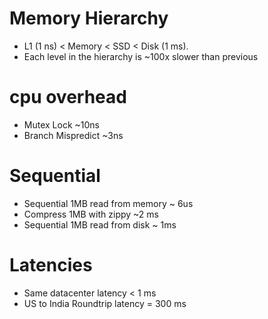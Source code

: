 # Memory Hierarchy
* L1 (1 ns) < Memory < SSD < Disk (1 ms). 
* Each level in the hierarchy is ~100x slower than previous 

# cpu overhead
* Mutex Lock ~10ns
* Branch Mispredict ~3ns

# Sequential
* Sequential 1MB read from memory ~ 6us
* Compress 1MB with zippy ~2 ms
* Sequential 1MB read from disk   ~ 1ms

# Latencies
* Same datacenter latency < 1 ms
* US to India Roundtrip latency = 300 ms
